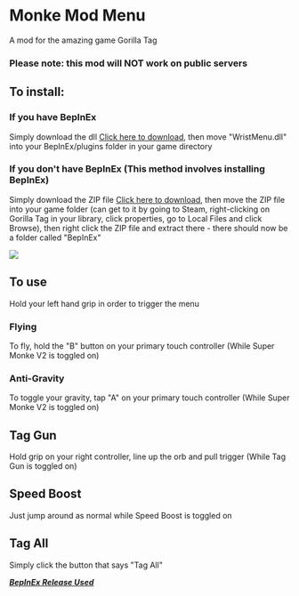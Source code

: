 # Monke Mod Menu
A mod for the amazing game Gorilla Tag
### Please note: this mod will NOT work on public servers

## To install:
### If you have BepInEx
Simply download the dll [Click here to download](https://github.com/jeydevv/MonkeModMenu/releases/download/1.0.0/WristMenu.dll), then move "WristMenu.dll" into your BepInEx/plugins folder in your game directory
### If you don't have BepInEx (This method involves installing BepInEx)
Simply download the ZIP file [Click here to download](https://github.com/jeydevv/MonkeModMenu/releases/download/1.0.0/WristMenu.dll), then move the ZIP file into your game folder (can get to it by going to Steam, right-clicking on Gorilla Tag in your library, click properties, go to Local Files and click Browse), then right click the ZIP file and extract there - there should now be a folder called "BepInEx"

![](eg.gif)

## To use
Hold your left hand grip in order to trigger the menu

### Flying
To fly, hold the "B" button on your primary touch controller (While Super Monke V2 is toggled on)

### Anti-Gravity
To toggle your gravity, tap "A" on your primary touch controller (While Super Monke V2 is toggled on)

## Tag Gun
Hold grip on your right controller, line up the orb and pull trigger (While Tag Gun is toggled on)

## Speed Boost
Just jump around as normal while Speed Boost is toggled on

## Tag All
Simply click the button that says "Tag All"

***[BepInEx Release Used](https://github.com/BepInEx/BepInEx/releases)***
